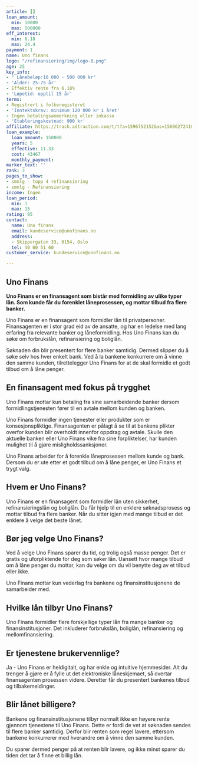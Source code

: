 ```yaml
---
article: []
loan_amount:
  min: 10000
  max: 500000
eff_interest:
  min: 6.18
  max: 24.4
payment: 1
name: Uno finans
logo: "/refinansiering/img/logo-8.png"
age: 25
key_info:
- " Lånebeløp:10 000 - 500 000 kr"
- 'Alder: 25-75 år'
- Effektiv rente fra 6.18%
- 'Løpetid: opptil 15 år'
terms:
- Registrert i folkeregisteret
- 'Inntektskrav: minimum 120 000 kr i året'
- Ingen betalingsanmerkning eller inkasso
- 'Etableringskostnad: 900 kr'
affiliate: https://track.adtraction.com/t/t?a=1596752152&as=1560627241&t=2&tk=1
loan_example:
  loan_amount: 150000
  years: 5
  effective: 11.33
  cost: 43467
  monthly_payment: 
marker_text: ''
rank: 3
pages_to_show:
- smnlg - topp 4 refinansiering
- smnlg - Refinansiering
income: Ingen
loan_period:
  min: 1
  max: 15
rating: 95
contact:
  name: Uno finans
  email: kundeservice@unofinans.no
  address:
  - Skippergatan 33, 0154, Oslo
  tel: 40 00 51 60
customer_service: kundeservice@unofinans.no

---
```

## Uno Finans

**Uno Finans er en finansagent som bistår med formidling av ulike typer lån. Som kunde får du forenklet låneprosessen, og mottar tilbud fra flere banker.**

Uno Finans er en finansagent som formidler lån til privatpersoner. Finansagenten er i stor grad eid av de ansatte, og har en ledelse med lang erfaring fra relevante banker og låneformidling. Hos Uno Finans kan du søke om forbrukslån, refinansiering og boliglån.

Søknaden din blir presentert for flere banker samtidig. Dermed slipper du å søke selv hos hver enkelt bank. Ved å la bankene konkurrere om å vinne den samme kunden, tilrettelegger Uno Finans for at de skal formidle et godt tilbud om å låne penger.

## En finansagent med fokus på trygghet

Uno Finans mottar kun betaling fra sine samarbeidende banker dersom formidlingstjenesten fører til en avtale mellom kunden og banken.

Uno Finans formidler ingen tjenester eller produkter som er konsesjonspliktige. Finansagenten er pålagt å se til at bankens plikter overfor kunden blir overholdt innenfor oppdrag og avtale. Skulle den aktuelle banken eller Uno Finans vike fra sine forpliktelser, har kunden mulighet til å gjøre misligholdssanksjoner.

Uno Finans arbeider for å forenkle låneprosessen mellom kunde og bank. Dersom du er ute etter et godt tilbud om å låne penger, er Uno Finans et trygt valg.

## Hvem er Uno Finans?

Uno Finans er en finansagent som formidler lån uten sikkerhet, refinansieringslån og boliglån. Du får hjelp til en enklere søknadsprosess og mottar tilbud fra flere banker. Når du sitter igjen med mange tilbud er det enklere å velge det beste lånet.

## Bør jeg velge Uno Finans?

Ved å velge Uno Finans sparer du tid, og trolig også masse penger. Det er gratis og uforpliktende for deg som søker lån. Uansett hvor mange tilbud om å låne penger du mottar, kan du velge om du vil benytte deg av et tilbud eller ikke.

Uno Finans mottar kun vederlag fra bankene og finansinstitusjonene de samarbeider med.

## Hvilke lån tilbyr Uno Finans?

Uno Finans formidler flere forskjellige typer lån fra mange banker og finansinstitusjoner. Det inkluderer forbrukslån, boliglån, refinansiering og mellomfinansiering.

## Er tjenestene brukervennlige?

Ja - Uno Finans er heldigitalt, og har enkle og intuitive hjemmesider. Alt du trenger å gjøre er å fylle ut det elektroniske låneskjemaet, så overtar finansagenten prosessen videre. Deretter får du presentert bankenes tilbud og tilbakemeldinger.

## Blir lånet billigere?

Bankene og finansinstitusjonene tilbyr normalt ikke en høyere rente gjennom tjenestene til Uno Finans. Dette er fordi de vet at søknaden sendes til flere banker samtidig. Derfor blir renten som regel lavere, ettersom bankene konkurrerer med hverandre om å vinne den samme kunden.

Du sparer dermed penger på at renten blir lavere, og ikke minst sparer du tiden det tar å finne et billig lån.